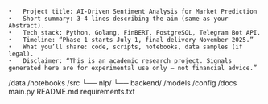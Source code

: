 	•	Project title: AI-Driven Sentiment Analysis for Market Prediction
	•	Short summary: 3–4 lines describing the aim (same as your Abstract).
	•	Tech stack: Python, Golang, FinBERT, PostgreSQL, Telegram Bot API.
	•	Timeline: “Phase 1 starts July 1, final delivery November 2025.”
	•	What you’ll share: code, scripts, notebooks, data samples (if legal).
	•	Disclaimer: “This is an academic research project. Signals generated here are for experimental use only — not financial advice.”


/data
/notebooks
/src
  └── nlp/
  └── backend/
/models
/config
/docs
main.py
README.md
requirements.txt

